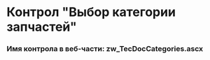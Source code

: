 ﻿---
description: 2.5.0.0
---
# Контрол "Выбор категории запчастей"
### Имя контрола в веб-части: zw_TecDocCategories.ascx

